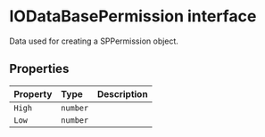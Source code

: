 # IODataBasePermission interface





Data used for creating a SPPermission object.




## Properties

| Property	   | Type	| Description|
|:-------------|:-------|:-----------|
|`High`      | `number` |  |
|`Low`      | `number` |  |





